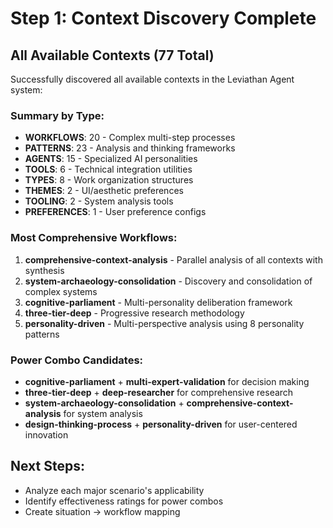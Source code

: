 # Step 1: Context Discovery Complete

## All Available Contexts (77 Total)

Successfully discovered all available contexts in the Leviathan Agent system:

### Summary by Type:
- **WORKFLOWS**: 20 - Complex multi-step processes
- **PATTERNS**: 23 - Analysis and thinking frameworks  
- **AGENTS**: 15 - Specialized AI personalities
- **TOOLS**: 6 - Technical integration utilities
- **TYPES**: 8 - Work organization structures
- **THEMES**: 2 - UI/aesthetic preferences
- **TOOLING**: 2 - System analysis tools
- **PREFERENCES**: 1 - User preference configs

### Most Comprehensive Workflows:
1. **comprehensive-context-analysis** - Parallel analysis of all contexts with synthesis
2. **system-archaeology-consolidation** - Discovery and consolidation of complex systems
3. **cognitive-parliament** - Multi-personality deliberation framework
4. **three-tier-deep** - Progressive research methodology
5. **personality-driven** - Multi-perspective analysis using 8 personality patterns

### Power Combo Candidates:
- **cognitive-parliament** + **multi-expert-validation** for decision making
- **three-tier-deep** + **deep-researcher** for comprehensive research
- **system-archaeology-consolidation** + **comprehensive-context-analysis** for system analysis
- **design-thinking-process** + **personality-driven** for user-centered innovation

## Next Steps:
- Analyze each major scenario's applicability
- Identify effectiveness ratings for power combos
- Create situation → workflow mapping